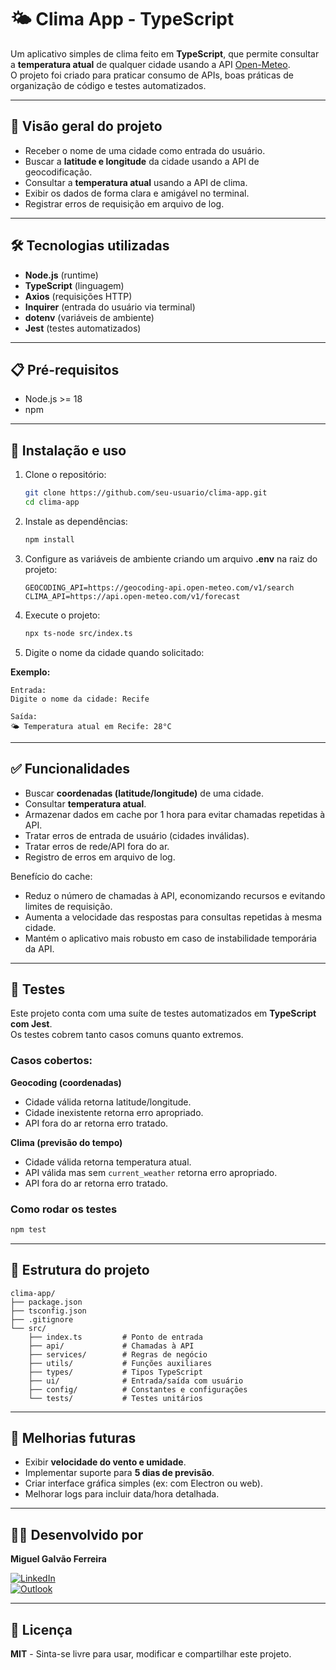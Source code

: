 # 🌤️ Clima App - TypeScript

Um aplicativo simples de clima feito em **TypeScript**, que permite consultar a **temperatura atual** de qualquer cidade usando a API [Open-Meteo](https://open-meteo.com/).  
O projeto foi criado para praticar consumo de APIs, boas práticas de organização de código e testes automatizados.

---

## 📌 Visão geral do projeto

- Receber o nome de uma cidade como entrada do usuário.  
- Buscar a **latitude e longitude** da cidade usando a API de geocodificação.  
- Consultar a **temperatura atual** usando a API de clima.  
- Exibir os dados de forma clara e amigável no terminal.  
- Registrar erros de requisição em arquivo de log.  

---

## 🛠️ Tecnologias utilizadas

- **Node.js** (runtime)  
- **TypeScript** (linguagem)  
- **Axios** (requisições HTTP)  
- **Inquirer** (entrada do usuário via terminal)  
- **dotenv** (variáveis de ambiente)  
- **Jest** (testes automatizados)  

---

## 📋 Pré-requisitos

- Node.js >= 18  
- npm  

---

## 🚀 Instalação e uso

1. Clone o repositório:
   ```bash
   git clone https://github.com/seu-usuario/clima-app.git
   cd clima-app
   ```

2. Instale as dependências:
   ```bash
   npm install
   ```

3. Configure as variáveis de ambiente criando um arquivo **.env** na raiz do projeto:
   ```
   GEOCODING_API=https://geocoding-api.open-meteo.com/v1/search
   CLIMA_API=https://api.open-meteo.com/v1/forecast
   ```

4. Execute o projeto:
   ```bash
   npx ts-node src/index.ts
   ```

5. Digite o nome da cidade quando solicitado:

**Exemplo:**
```
Entrada:
Digite o nome da cidade: Recife

Saída:
🌤️ Temperatura atual em Recife: 28°C
```

---

## ✅ Funcionalidades

- Buscar **coordenadas (latitude/longitude)** de uma cidade.  
- Consultar **temperatura atual**.
- Armazenar dados em cache por 1 hora para evitar chamadas repetidas à API.  
- Tratar erros de entrada de usuário (cidades inválidas).  
- Tratar erros de rede/API fora do ar.  
- Registro de erros em arquivo de log.

Benefício do cache:

- Reduz o número de chamadas à API, economizando recursos e evitando limites de requisição.
- Aumenta a velocidade das respostas para consultas repetidas à mesma cidade.
- Mantém o aplicativo mais robusto em caso de instabilidade temporária da API.

---

## 🧪 Testes

Este projeto conta com uma suíte de testes automatizados em **TypeScript com Jest**.  
Os testes cobrem tanto casos comuns quanto extremos.

### Casos cobertos:
**Geocoding (coordenadas)**
- Cidade válida retorna latitude/longitude.  
- Cidade inexistente retorna erro apropriado.  
- API fora do ar retorna erro tratado.  

**Clima (previsão do tempo)**
- Cidade válida retorna temperatura atual.  
- API válida mas sem `current_weather` retorna erro apropriado.  
- API fora do ar retorna erro tratado.  

### Como rodar os testes
```bash
npm test
```

---

## 📂 Estrutura do projeto

```
clima-app/
├── package.json
├── tsconfig.json
├── .gitignore
└── src/
    ├── index.ts         # Ponto de entrada
    ├── api/             # Chamadas à API
    ├── services/        # Regras de negócio
    ├── utils/           # Funções auxiliares
    ├── types/           # Tipos TypeScript
    ├── ui/              # Entrada/saída com usuário
    ├── config/          # Constantes e configurações
    └── tests/           # Testes unitários
```

---

## 🔮 Melhorias futuras

- Exibir **velocidade do vento e umidade**.  
- Implementar suporte para **5 dias de previsão**.  
- Criar interface gráfica simples (ex: com Electron ou web).  
- Melhorar logs para incluir data/hora detalhada.  

---

## 👨‍💻 Desenvolvido por

**Miguel Galvão Ferreira**

[![LinkedIn](https://img.shields.io/badge/LinkedIn-0077B5?style=for-the-badge&logo=linkedin&logoColor=white)](https://www.linkedin.com/in/ferreir4miguel)  
[![Outlook](https://img.shields.io/badge/Outlook-0078D4?style=for-the-badge&logo=microsoft-outlook&logoColor=white)](mailto:miguelgalvao_galvao@hotmail.com)  

---

## 📜 Licença

**MIT** - Sinta-se livre para usar, modificar e compartilhar este projeto.  

